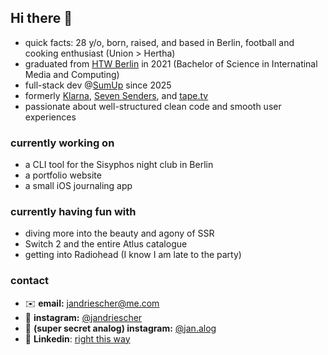 ## Hi there 👋

- quick facts: 28 y/o, born, raised, and based in Berlin, football and cooking enthusiast (Union > Hertha) 
- graduated from [HTW Berlin](https://www.htw-berlin.de/en/) in 2021 (Bachelor of Science in Internatinal Media and Computing)
- full-stack dev @[SumUp](https://www.sumup.com/en-gb/) since 2025
- formerly [Klarna](https://www.klarna.com/), [Seven Senders](https://sevensenders.com/), and [tape.tv](https://de.wikipedia.org/wiki/Tape.tv) 
- passionate about well-structured clean code and smooth user experiences

### currently working on

- a CLI tool for the Sisyphos night club in Berlin
- a portfolio website
- a small iOS journaling app

### currently having fun with

- diving more into the beauty and agony of SSR
- Switch 2 and the entire Atlus catalogue
- getting into Radiohead (I know I am late to the party)

### contact

- ✉️ **email:** jandriescher@me.com
- 📸 **instagram:** [@jandriescher](https://www.instagram.com/jandriescher/)
- 🌅 **(super secret analog) instagram:** [@jan.alog](https://www.instagram.com/jan.alog/)
- 👔 **Linkedin**: [right this way](https://www.linkedin.com/in/jan-driescher-056649178/)
